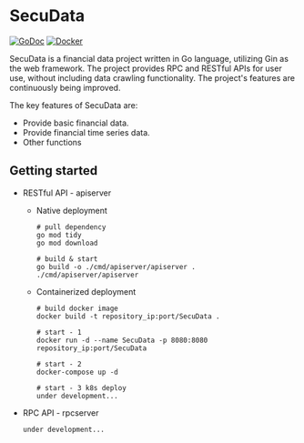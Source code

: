 # SecuData


[![GoDoc](https://pkg.go.dev/badge/github.com/gin-gonic/gin?status.svg)](https://pkg.go.dev/github.com/gin-gonic/gin?tab=doc)
[![Docker](https://img.shields.io/docker/pulls/gin-gonic/gin)](https://hub.docker.com/r/gin-gonic/gin)

SecuData is a financial data project written in Go language, utilizing Gin as the web framework. The project provides RPC and RESTful APIs for user use, without including data crawling functionality. The project's features are continuously being improved.

The key features of SecuData are:
- Provide basic financial data.
- Provide financial time series data.
- Other functions


## Getting started
- RESTful API - apiserver
  - Native deployment
      ```shell
      # pull dependency
      go mod tidy
      go mod download
      ```
    
      ```shell
      # build & start
      go build -o ./cmd/apiserver/apiserver .
      ./cmd/apiserver/apiserver
      ```
  - Containerized deployment
    ```shell
    # build docker image
    docker build -t repository_ip:port/SecuData . 
    ```

    ```shell
    # start - 1
    docker run -d --name SecuData -p 8080:8080 repository_ip:port/SecuData
    ```
    ```shell
    # start - 2
    docker-compose up -d
    ```
    ```shell
    # start - 3 k8s deploy 
    under development...
    ```


- RPC API - rpcserver
  ```
  under development...
  ```


